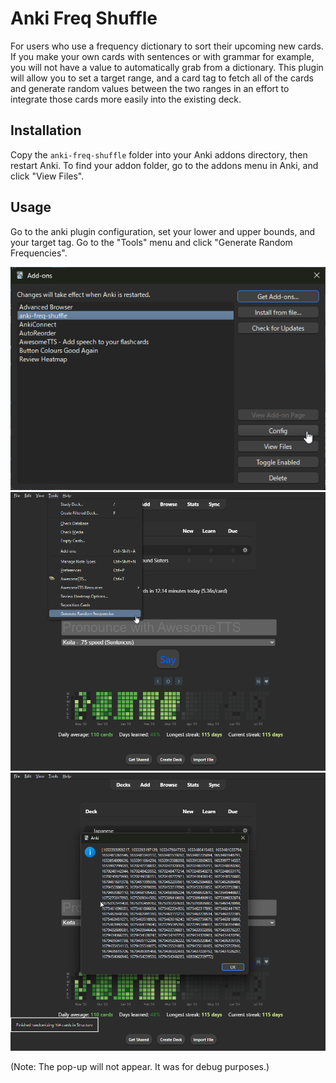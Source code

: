 # Anki Freq Shuffle
For users who use a frequency dictionary to sort their upcoming new cards. If you make your own cards with sentences or with grammar for example, you will not have a value to automatically grab from a dictionary. This plugin will allow you to set a target range, and a card tag to fetch all of the cards and generate random values between the two ranges in an effort to integrate those cards more easily into the existing deck.

## Installation
Copy the `anki-freq-shuffle` folder into your Anki addons directory, then restart Anki. To find your addon folder, go to the addons menu in Anki, and click "View Files".

## Usage
Go to the anki plugin configuration, set your lower and upper bounds, and your target tag. Go to the "Tools" menu and click "Generate Random Frequencies".

![](./images/freq_config.png)
![](./images/freq_menu.png)
![](./images/freq_tooltip.png)

(Note: The pop-up will not appear. It was for debug purposes.)